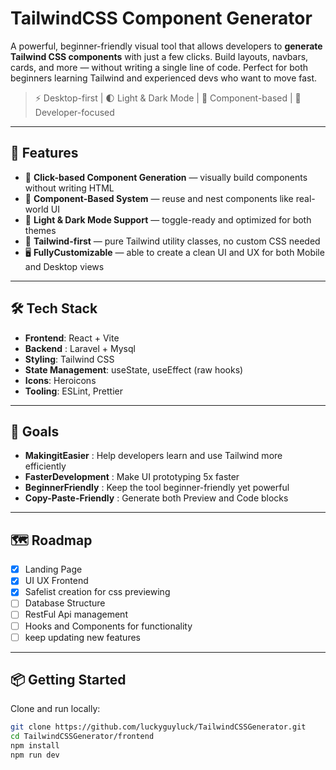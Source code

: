 # TailwindCSS Component Generator

A powerful, beginner-friendly visual tool that allows developers to **generate Tailwind CSS components** with just a few clicks. Build layouts, navbars, cards, and more — without writing a single line of code. Perfect for both beginners learning Tailwind and experienced devs who want to move fast.

> ⚡ Desktop-first | 🌓 Light & Dark Mode | 🧩 Component-based | 🎯 Developer-focused

---

## 🚀 Features

- 🔧 **Click-based Component Generation** — visually build components without writing HTML
- 🧩 **Component-Based System** — reuse and nest components like real-world UI
- 🎨 **Light & Dark Mode Support** — toggle-ready and optimized for both themes
- 💨 **Tailwind-first** — pure Tailwind utility classes, no custom CSS needed
- 🖥️ **FullyCustomizable** — able to create a clean UI and UX for both Mobile and Desktop views

---

## 🛠 Tech Stack

- **Frontend**: React + Vite
- **Backend** : Laravel + Mysql
- **Styling**: Tailwind CSS
- **State Management**: useState, useEffect (raw hooks)
- **Icons**: Heroicons
- **Tooling**: ESLint, Prettier

---

## 🎯 Goals

- **MakingitEasier** : Help developers learn and use Tailwind more efficiently
- **FasterDevelopment** : Make UI prototyping 5x faster
- **BeginnerFriendly** : Keep the tool beginner-friendly yet powerful
- **Copy-Paste-Friendly** : Generate both Preview and Code blocks

---

## 🗺 Roadmap

- [x] Landing Page
- [x] UI UX Frontend
- [x] Safelist creation for css previewing
- [ ] Database Structure
- [ ] RestFul Api management
- [ ] Hooks and Components for functionality
- [ ] keep updating new features

---
## 📦 Getting Started

Clone and run locally:

```bash
git clone https://github.com/luckyguyluck/TailwindCSSGenerator.git
cd TailwindCSSGenerator/frontend
npm install
npm run dev


